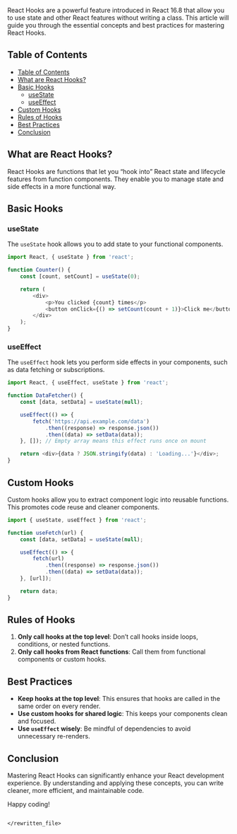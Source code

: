React Hooks are a powerful feature introduced in React 16.8 that allow you to use state and other React features without writing a class. This article will guide you through the essential concepts and best practices for mastering React Hooks.

## Table of Contents

- [Table of Contents](#table-of-contents)
- [What are React Hooks?](#what-are-react-hooks)
- [Basic Hooks](#basic-hooks)
	- [useState](#usestate)
	- [useEffect](#useeffect)
- [Custom Hooks](#custom-hooks)
- [Rules of Hooks](#rules-of-hooks)
- [Best Practices](#best-practices)
- [Conclusion](#conclusion)

## What are React Hooks?

React Hooks are functions that let you “hook into” React state and lifecycle features from function components. They enable you to manage state and side effects in a more functional way.

## Basic Hooks

### useState

The `useState` hook allows you to add state to your functional components.

```javascript
import React, { useState } from 'react';

function Counter() {
	const [count, setCount] = useState(0);

	return (
		<div>
			<p>You clicked {count} times</p>
			<button onClick={() => setCount(count + 1)}>Click me</button>
		</div>
	);
}
```

### useEffect

The `useEffect` hook lets you perform side effects in your components, such as data fetching or subscriptions.

```javascript
import React, { useEffect, useState } from 'react';

function DataFetcher() {
	const [data, setData] = useState(null);

	useEffect(() => {
		fetch('https://api.example.com/data')
			.then((response) => response.json())
			.then((data) => setData(data));
	}, []); // Empty array means this effect runs once on mount

	return <div>{data ? JSON.stringify(data) : 'Loading...'}</div>;
}
```

## Custom Hooks

Custom hooks allow you to extract component logic into reusable functions. This promotes code reuse and cleaner components.

```javascript
import { useState, useEffect } from 'react';

function useFetch(url) {
	const [data, setData] = useState(null);

	useEffect(() => {
		fetch(url)
			.then((response) => response.json())
			.then((data) => setData(data));
	}, [url]);

	return data;
}
```

## Rules of Hooks

1. **Only call hooks at the top level**: Don’t call hooks inside loops, conditions, or nested functions.
2. **Only call hooks from React functions**: Call them from functional components or custom hooks.

## Best Practices

-   **Keep hooks at the top level**: This ensures that hooks are called in the same order on every render.
-   **Use custom hooks for shared logic**: This keeps your components clean and focused.
-   **Use `useEffect` wisely**: Be mindful of dependencies to avoid unnecessary re-renders.

## Conclusion

Mastering React Hooks can significantly enhance your React development experience. By understanding and applying these concepts, you can write cleaner, more efficient, and maintainable code.

Happy coding!

```

</rewritten_file>
```
